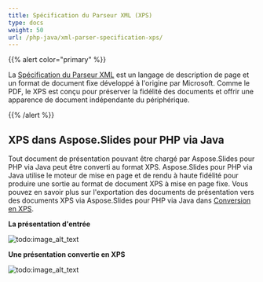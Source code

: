 ```yaml
---
title: Spécification du Parseur XML (XPS)
type: docs
weight: 50
url: /php-java/xml-parser-specification-xps/
---
```


{{% alert color="primary" %}} 

La [Spécification du Parseur XML](https://en.wikipedia.org/wiki/Open_XML_Paper_Specification) est un langage de description de page et un format de document fixe développé à l'origine par Microsoft. Comme le PDF, le XPS est conçu pour préserver la fidélité des documents et offrir une apparence de document indépendante du périphérique. 

{{% /alert %}} 

## **XPS dans Aspose.Slides pour PHP via Java**
Tout document de présentation pouvant être chargé par Aspose.Slides pour PHP via Java peut être converti au format XPS. Aspose.Slides pour PHP via Java utilise le moteur de mise en page et de rendu à haute fidélité pour produire une sortie au format de document XPS à mise en page fixe.
Vous pouvez en savoir plus sur l'exportation des documents de présentation vers des documents XPS via Aspose.Slides pour PHP via Java dans [Conversion en XPS](https://docs.aspose.com/slides/php-java/convert-powerpoint-to-xps/).

**La présentation d'entrée** 

![todo:image_alt_text](xml-parser-specification-xps_1.png)

**Une présentation convertie en XPS** 

![todo:image_alt_text](xml-parser-specification-xps_2.png)